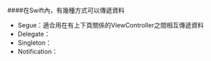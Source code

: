 ####在Swift內，有幾種方式可以傳遞資料

 * Segue：適合用在有上下頁關係的ViewController之間相互傳遞資料
 * Delegate：
 * Singleton：
 * Notification：
